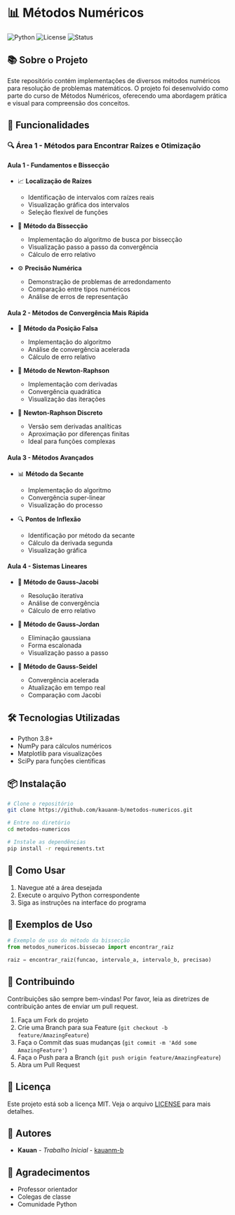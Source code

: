 # 📊 Métodos Numéricos

![Python](https://img.shields.io/badge/Python-3.8%2B-blue)
![License](https://img.shields.io/badge/License-MIT-green)
![Status](https://img.shields.io/badge/Status-Em%20Desenvolvimento-yellow)

## 📚 Sobre o Projeto

Este repositório contém implementações de diversos métodos numéricos para resolução de problemas matemáticos. O projeto foi desenvolvido como parte do curso de Métodos Numéricos, oferecendo uma abordagem prática e visual para compreensão dos conceitos.

## 🎯 Funcionalidades

### 🔍 Área 1 - Métodos para Encontrar Raízes e Otimização

#### Aula 1 - Fundamentos e Bissecção
- 📈 **Localização de Raízes**
  - Identificação de intervalos com raízes reais
  - Visualização gráfica dos intervalos
  - Seleção flexível de funções

- 🔄 **Método da Bissecção**
  - Implementação do algoritmo de busca por bissecção
  - Visualização passo a passo da convergência
  - Cálculo de erro relativo

- ⚙️ **Precisão Numérica**
  - Demonstração de problemas de arredondamento
  - Comparação entre tipos numéricos
  - Análise de erros de representação

#### Aula 2 - Métodos de Convergência Mais Rápida
- 📐 **Método da Posição Falsa**
  - Implementação do algoritmo
  - Análise de convergência acelerada
  - Cálculo de erro relativo

- 🚀 **Método de Newton-Raphson**
  - Implementação com derivadas
  - Convergência quadrática
  - Visualização das iterações

- 🔄 **Newton-Raphson Discreto**
  - Versão sem derivadas analíticas
  - Aproximação por diferenças finitas
  - Ideal para funções complexas

#### Aula 3 - Métodos Avançados
- 📊 **Método da Secante**
  - Implementação do algoritmo
  - Convergência super-linear
  - Visualização do processo

- 🔍 **Pontos de Inflexão**
  - Identificação por método da secante
  - Cálculo da derivada segunda
  - Visualização gráfica

#### Aula 4 - Sistemas Lineares
- 🔢 **Método de Gauss-Jacobi**
  - Resolução iterativa
  - Análise de convergência
  - Cálculo de erro relativo

- 📐 **Método de Gauss-Jordan**
  - Eliminação gaussiana
  - Forma escalonada
  - Visualização passo a passo

- 🚀 **Método de Gauss-Seidel**
  - Convergência acelerada
  - Atualização em tempo real
  - Comparação com Jacobi

## 🛠️ Tecnologias Utilizadas

- Python 3.8+
- NumPy para cálculos numéricos
- Matplotlib para visualizações
- SciPy para funções científicas

## 📦 Instalação

```bash
# Clone o repositório
git clone https://github.com/kauanm-b/metodos-numericos.git

# Entre no diretório
cd metodos-numericos

# Instale as dependências
pip install -r requirements.txt
```

## 🚀 Como Usar

1. Navegue até a área desejada
2. Execute o arquivo Python correspondente
3. Siga as instruções na interface do programa

## 📝 Exemplos de Uso

```python
# Exemplo de uso do método da bissecção
from metodos_numericos.bissecao import encontrar_raiz

raiz = encontrar_raiz(funcao, intervalo_a, intervalo_b, precisao)
```

## 🤝 Contribuindo

Contribuições são sempre bem-vindas! Por favor, leia as diretrizes de contribuição antes de enviar um pull request.

1. Faça um Fork do projeto
2. Crie uma Branch para sua Feature (`git checkout -b feature/AmazingFeature`)
3. Faça o Commit das suas mudanças (`git commit -m 'Add some AmazingFeature'`)
4. Faça o Push para a Branch (`git push origin feature/AmazingFeature`)
5. Abra um Pull Request

## 📄 Licença

Este projeto está sob a licença MIT. Veja o arquivo [LICENSE](LICENSE) para mais detalhes.

## 👥 Autores

- **Kauan** - *Trabalho Inicial* - [kauanm-b](https://github.com/kauanm-b)

## 🙏 Agradecimentos

- Professor orientador
- Colegas de classe
- Comunidade Python 